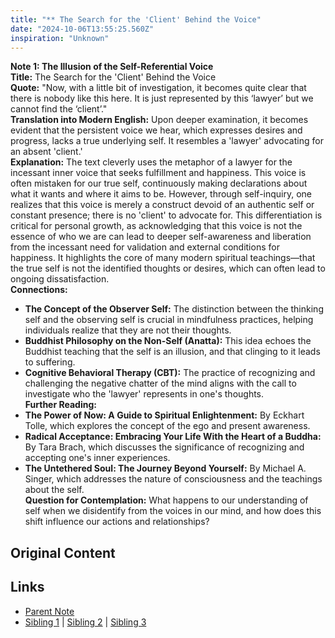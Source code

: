 ```yaml
---
title: "** The Search for the 'Client' Behind the Voice"
date: "2024-10-06T13:55:25.560Z"
inspiration: "Unknown"
---
```


  
**Note 1: The Illusion of the Self-Referential Voice**  
**Title:** The Search for the 'Client' Behind the Voice  
**Quote:** "Now, with a little bit of investigation, it becomes quite clear that there is nobody like this here. It is just represented by this ‘lawyer’ but we cannot find the ‘client’."  
**Translation into Modern English:** Upon deeper examination, it becomes evident that the persistent voice we hear, which expresses desires and progress, lacks a true underlying self. It resembles a 'lawyer' advocating for an absent 'client.'  
**Explanation:** The text cleverly uses the metaphor of a lawyer for the incessant inner voice that seeks fulfillment and happiness. This voice is often mistaken for our true self, continuously making declarations about what it wants and where it aims to be. However, through self-inquiry, one realizes that this voice is merely a construct devoid of an authentic self or constant presence; there is no 'client' to advocate for. This differentiation is critical for personal growth, as acknowledging that this voice is not the essence of who we are can lead to deeper self-awareness and liberation from the incessant need for validation and external conditions for happiness. It highlights the core of many modern spiritual teachings—that the true self is not the identified thoughts or desires, which can often lead to ongoing dissatisfaction.  
**Connections:**  
- **The Concept of the Observer Self:** The distinction between the thinking self and the observing self is crucial in mindfulness practices, helping individuals realize that they are not their thoughts.  
- **Buddhist Philosophy on the Non-Self (Anatta):** This idea echoes the Buddhist teaching that the self is an illusion, and that clinging to it leads to suffering.  
- **Cognitive Behavioral Therapy (CBT):** The practice of recognizing and challenging the negative chatter of the mind aligns with the call to investigate who the 'lawyer' represents in one's thoughts.  
**Further Reading:**  
- **The Power of Now: A Guide to Spiritual Enlightenment:** By Eckhart Tolle, which explores the concept of the ego and present awareness.  
- **Radical Acceptance: Embracing Your Life With the Heart of a Buddha:** By Tara Brach, which discusses the significance of recognizing and accepting one's inner experiences.  
- **The Untethered Soul: The Journey Beyond Yourself:** By Michael A. Singer, which addresses the nature of consciousness and the teachings about the self.  
**Question for Contemplation:** What happens to our understanding of self when we disidentify from the voices in our mind, and how does this shift influence our actions and relationships?  


## Original Content



## Links

- [Parent Note](/parent-note.md)
- [Sibling 1](/zettel1.md) | [Sibling 2](/zettel2.md) | [Sibling 3](/zettel3.md)
